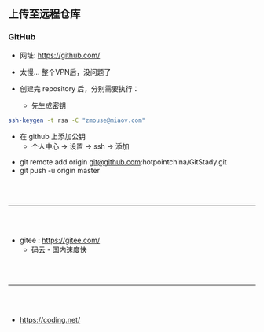 ## 上传至远程仓库  


### GitHub 
- 网址: https://github.com/          
- 太慢... 整个VPN后，没问题了     

- 创建完 repository 后，分别需要执行：        
    + 先生成密钥         

```bash
ssh-keygen -t rsa -C "zmouse@miaov.com"
```
- 在 github 上添加公钥          
    + 个人中心 -> 设置 -> ssh -> 添加            

+ git remote add origin git@github.com:hotpointchina/GitStady.git           
+ git push -u origin master           


<br /><br /><hr /><br /><br />




- gitee : https://gitee.com/           
    - 码云 - 国内速度快       


<br /><br /><hr /><br /><br />


- https://coding.net/      